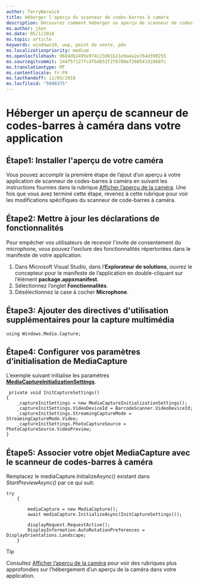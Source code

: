 ```yaml
---
author: TerryWarwick
title: Héberger l'aperçu du scanneur de codes-barres à caméra
description: Découvrez comment héberger un aperçu de scanneur de codes-barres à caméra dans votre application
ms.author: jken
ms.date: 05/1/2018
ms.topic: article
keywords: windows10, uwp, point de vente, pdv
ms.localizationpriority: medium
ms.openlocfilehash: 9684db2495e974c23d81b21e9a4a2e764d390255
ms.sourcegitcommit: 144f5f127fc4fbd852f2f6780ef26054192d68fc
ms.translationtype: MT
ms.contentlocale: fr-FR
ms.lasthandoff: 11/03/2018
ms.locfileid: "5996375"
---
```

# <a name="hosting-a-camera-barcode-scanner-preview-in-your-application"></a>Héberger un aperçu de scanneur de codes-barres à caméra dans votre application
## <a name="step-1-setup-your-camera-preview"></a>Étape1: Installer l'aperçu de votre caméra
Vous pouvez accomplir la première étape de l’ajout d’un aperçu à votre application de scanneur de codes-barres à caméra en suivant les instructions fournies dans la rubrique [Afficher l’aperçu de la caméra](../audio-video-camera/simple-camera-preview-access.md).  Une fois que vous avez terminé cette étape, revenez à cette rubrique pour voir les modifications spécifiques du scanneur de code-barres à caméra.

## <a name="step-2-update-capability-declarations"></a>Étape2: Mettre à jour les déclarations de fonctionnalités
Pour empêcher vos utilisateurs de recevoir l'invite de consentement du microphone, vous pouvez l'exclure des fonctionnalités répertoriées dans le manifeste de votre application.

1. Dans Microsoft Visual Studio, dans l’**Explorateur de solutions**, ouvrez le concepteur pour le manifeste de l’application en double-cliquant sur l’élément **package.appxmanifest**.
2. Sélectionnez l’onglet **Fonctionnalités**.
3. Désélectionnez la case à cocher **Microphone**.

 ## <a name="step-3-add-additional-using-directive-for-media-capture"></a>Étape3: Ajouter des directives d'utilisation supplémentaires pour la capture multimédia

```Csharp
using Windows.Media.Capture;
```

## <a name="step-4-set-up-your-mediacapture-initialization-settings"></a>Étape4: Configurer vos paramètres d’initialisation de MediaCapture
L’exemple suivant initialise les paramètres [**MediaCaptureInitializationSettings**](https://docs.microsoft.com/uwp/api/windows.media.capture.mediacaptureinitializationsettings). 

```Csharp
 private void InitCaptureSettings()
{
    _captureInitSettings = new MediaCaptureInitializationSettings();
    _captureInitSettings.VideoDeviceId = BarcodeScanner.VideoDeviceId;
    _captureInitSettings.StreamingCaptureMode = StreamingCaptureMode.Video;
    _captureInitSettings.PhotoCaptureSource = PhotoCaptureSource.VideoPreview;
}
```
## <a name="step-5-associate-your-mediacapture-object-with-the-camera-barcode-scanner"></a>Étape5: Associer votre objet MediaCapture avec le scanneur de codes-barres à caméra
Remplacez le mediaCapture.InitializeAsync() existant dans *StartPreviewAsync()* par ce qui suit:

```Csharp
try
    {

        mediaCapture = new MediaCapture();
        await mediaCapture.InitializeAsync(InitCaptureSettings());

        displayRequest.RequestActive();
        DisplayInformation.AutoRotationPreferences = DisplayOrientations.Landscape;
    }
```

> [!TIP]
> Consultez [Afficher l’aperçu de la caméra](https://docs.microsoft.com/windows/uwp/audio-video-camera/simple-camera-preview-access#add-capability-declarations-to-the-app-manifest) pour voir des rubriques plus approfondies sur l’hébergement d’un aperçu de la caméra dans votre application.
